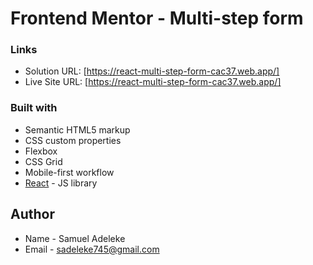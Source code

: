 # Frontend Mentor - Multi-step form

### Links

- Solution URL: [https://react-multi-step-form-cac37.web.app/]
- Live Site URL: [https://react-multi-step-form-cac37.web.app/]

### Built with

- Semantic HTML5 markup
- CSS custom properties
- Flexbox
- CSS Grid
- Mobile-first workflow
- [React](https://reactjs.org/) - JS library

## Author

- Name - Samuel Adeleke
- Email - sadeleke745@gmail.com
